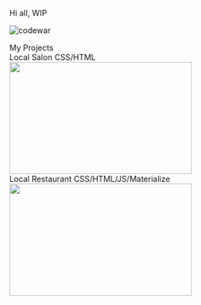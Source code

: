 Hi all,
WIP



![codewar](https://www.codewars.com/users/rrobert-lab/badges/large)

<div>My Projects</div>
<div>Local Salon CSS/HTML</div>
<div align="left">
  <img src="https://media.giphy.com/media/jCulJrHvHJmHcWiuET/giphy.gif" width="325" height="200"/>
</div>
<div>Local Restaurant CSS/HTML/JS/Materialize</div>
<div align="left">
<img src="https://media.giphy.com/media/UkMaeAleUOaNyWnOuP/giphy.gif" width="325" height="200"/>
</div>
